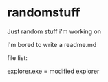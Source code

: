 # randomstuff
Just random stuff i'm working on

I'm bored to write a readme.md

file list:

explorer.exe = modified explorer 
